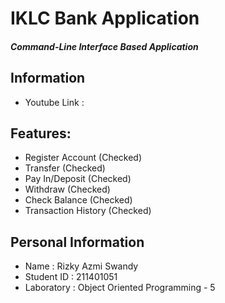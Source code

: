 # IKLC Bank Application
##### Command-Line Interface Based Application

## Information
- Youtube Link : 

## Features:
- Register Account (Checked)
- Transfer (Checked)
- Pay In/Deposit (Checked)
- Withdraw (Checked)
- Check Balance (Checked)
- Transaction History (Checked)

## Personal Information
- Name        : Rizky Azmi Swandy
- Student ID  : 211401051
- Laboratory  : Object Oriented Programming - 5
